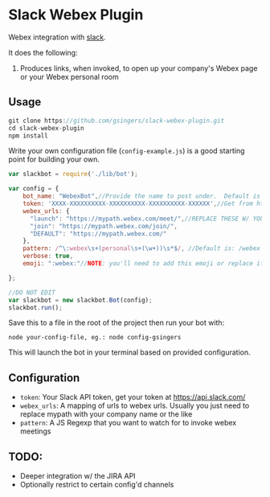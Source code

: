 # Slack Webex Plugin

Webex integration with [slack](http://slack.com).  

It does the following:

1. Produces links, when invoked, to open up your company's Webex page or your Webex personal room

## Usage

```javascript
git clone https://github.com/gsingers/slack-webex-plugin.git
cd slack-webex-plugin
npm install
```

Write your own configuration file (`config-example.js`) is a good starting point for building your own.

```javascript
var slackbot = require('./lib/bot');

var config = {
    bot_name: "WebexBot",//Provide the name to post under.  Default is WebexBo
    token: 'XXXX-XXXXXXXXXX-XXXXXXXXXX-XXXXXXXXXX-XXXXXX',//Get from https://api.slack.com/web#basics
    webex_urls: {
      "launch": "https://mypath.webex.com/meet/",//REPLACE THESE W/ YOUR COMPANY URLs
      "join": "https://mypath.webex.com/join/",
      "DEFAULT": "https://mypath.webex.com/"
    },
    pattern: /^\:webex\s+(personal\s+(\w+))\s*$/, //Default is: /webex personal username
    verbose: true,
    emoji: ":webex:"//NOTE: you'll need to add this emoji or replace it

};

//DO NOT EDIT
var slackbot = new slackbot.Bot(config);
slackbot.run();

```

Save this to a file in the root of the project then run your bot with:

    node your-config-file, eg.: node config-gsingers

This will launch the bot in your terminal based on provided configuration.

## Configuration

- `token`: Your Slack API token, get your token at https://api.slack.com/
- `webex_urls`: A mapping of urls to webex urls.  Usually you just need to replace mypath with your company name or the like
- `pattern`: A JS Regexp that you want to watch for to invoke webex meetings

## TODO:

- Deeper integration w/ the JIRA API
- Optionally restrict to certain config'd channels